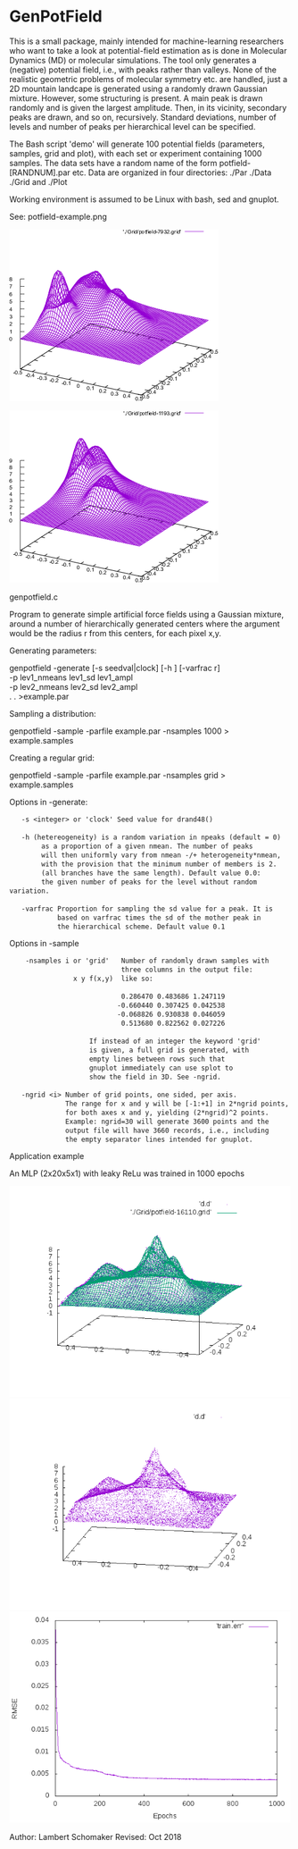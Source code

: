 # GenPotField
This is a small package, mainly intended for machine-learning researchers who want to take a look at potential-field estimation as is done in Molecular Dynamics (MD) or molecular simulations. The tool only generates a (negative) potential field, i.e., with peaks rather than valleys. None of the realistic geometric problems of molecular symmetry etc. are handled, just a 2D mountain landcape is generated using a randomly drawn Gaussian mixture. However, some structuring is present. A main peak is drawn randomly and is given the largest amplitude. Then, in its vicinity, secondary peaks are drawn, and so on, recursively. Standard deviations, number of levels and number of peaks per hierarchical level can be specified.

The Bash script 'demo' will generate 100 potential fields (parameters, samples, grid and plot), with each set
or experiment containing 1000 samples. The data sets have a random name of the form potfield-[RANDNUM].par etc. Data are organized in four directories: ./Par ./Data ./Grid and ./Plot
	
Working environment is assumed to be Linux with bash, sed and gnuplot.	

See: potfield-example.png

![Example image](potfield-example.png)

![Example image](potfield-example2.png)

genpotfield.c

Program to generate simple artificial force fields using a Gaussian
mixture, around a number of hierarchically generated centers 
where the argument would be the radius r from this centers, 
for each pixel x,y.

Generating parameters: 

  genpotfield -generate [-s seedval|clock] [-h <r>] [-varfrac r] \
                         -p lev1_nmeans lev1_sd lev1_ampl \
                         -p lev2_nmeans lev2_sd lev2_ampl \
			   .
			   .
		         >example.par

Sampling a distribution:

  genpotfield -sample -parfile example.par -nsamples 1000 > example.samples

Creating a regular grid:

  genpotfield -sample -parfile example.par -nsamples grid > example.samples
  
Options in -generate:	
  
       -s <integer> or 'clock' Seed value for drand48()
       
       -h (hetereogeneity) is a random variation in npeaks (default = 0)
            as a proportion of a given nmean. The number of peaks
            will then uniformly vary from nmean -/+ heterogeneity*nmean,
            with the provision that the minimum number of members is 2.
            (all branches have the same length). Default value 0.0: 
            the given number of peaks for the level without random variation.
    
       -varfrac Proportion for sampling the sd value for a peak. It is
                based on varfrac times the sd of the mother peak in
                the hierarchical scheme. Default value 0.1

 Options in -sample
       
        -nsamples i or 'grid'   Number of randomly drawn samples with
                                three columns in the output file:
			        x y f(x,y)  like so:
		
                                0.286470 0.483686 1.247119 
                               -0.660440 0.307425 0.042538 
                               -0.068826 0.930838 0.046059 
                                0.513680 0.822562 0.027226 

                        If instead of an integer the keyword 'grid'
                        is given, a full grid is generated, with
                        empty lines between rows such that 
                        gnuplot immediately can use splot to
                        show the field in 3D. See -ngrid.
			       
       -ngrid <i> Number of grid points, one sided, per axis. 
                  The range for x and y will be [-1:+1] in 2*ngrid points, 
                  for both axes x and y, yielding (2*ngrid)^2 points.
                  Example: ngrid=30 will generate 3600 points and the
                  output file will have 3660 records, i.e., including
                  the empty separator lines intended for gnuplot.

Application example

An MLP (2x20x5x1) with leaky ReLu was trained in 1000 epochs

![Model,green, Trained field,purple](model+mlp.png)
![Trained field](mlp-2x20x5x1.png)
![Error curve in training](mlp-2x20x5x1-err.png)

Author: Lambert Schomaker
Revised: Oct 2018

